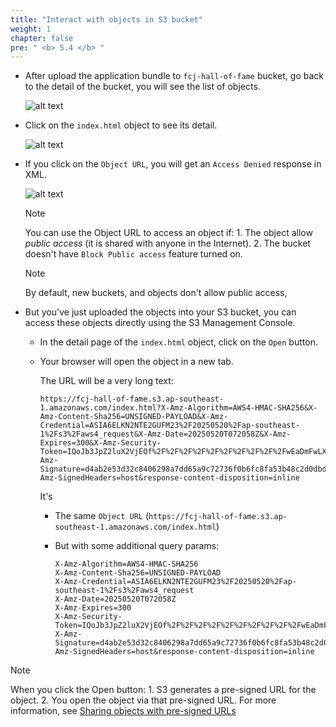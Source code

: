 ```yaml
---
title: "Interact with objects in S3 bucket"
weight: 1
chapter: false
pre: " <b> 5.4 </b> "
---
```


- After upload the application bundle to `fcj-hall-of-fame` bucket, go back to the detail of the bucket, you will see the list of objects.

  ![alt text](/images/workshop-3/s3-bucket--list-objects.png)

- Click on the `index.html` object to see its detail.

  ![alt text](/images/workshop-3/s3-bucket--index-object.png)

- If you click on the `Object URL`, you will get an `Access Denied` response in XML.

  ![alt text](/images/workshop-3/s3-bucket--index-object--access-denied.png)

  > [!NOTE]
  > You can use the Object URL to access an object if: 1. The object allow _public access_ (it is shared with anyone in the Internet). 2. The bucket doesn't have `Block Public access` feature turned on.

  > [!NOTE]
  > By default, new buckets, and objects don't allow public access,

- But you've just uploaded the objects into your S3 bucket, you can access these objects directly using the S3 Management Console.

  - In the detail page of the `index.html` object, click on the `Open` button.
  - Your browser will open the object in a new tab.

    The URL will be a very long text:

    ```
    https://fcj-hall-of-fame.s3.ap-southeast-1.amazonaws.com/index.html?X-Amz-Algorithm=AWS4-HMAC-SHA256&X-Amz-Content-Sha256=UNSIGNED-PAYLOAD&X-Amz-Credential=ASIA6ELKN2NTE2GUFM23%2F20250520%2Fap-southeast-1%2Fs3%2Faws4_request&X-Amz-Date=20250520T072058Z&X-Amz-Expires=300&X-Amz-Security-Token=IQoJb3JpZ2luX2VjEOf%2F%2F%2F%2F%2F%2F%2F%2F%2F%2FwEaDmFwLXNvdXRoZWFzdC0xIkcwRQIhALHhmIRTNeQVzxdt46DNSG6PhzxAPXkWOxsY2Yl8MuDfAiBxBptuMIWEWq%2F4oaQ7SyNbmNhlmXnPOkerKWjXxRsNRiqEAwig%2F%2F%2F%2F%2F%2F%2F%2F%2F%2F8BEAAaDDk3MTQyMjY4NDAwNiIMRV7cbqTeNTrP%2Bag3KtgCdFfSUXd%2BuwoauDHmSrH0RNex6UdJe4AJu9UdPCk2P6CYYk9bDbelggCWbppgEpptPIYMofVrZh2egPZaJzFskP29TGXf8TZRMOlmkFNVeR0jGJUDwotSt6Wsr5b7a4uOOrEjkf%2FStj76bmSfbQGoMo7SXb7XMg9y0MBnVt9bzDOSnK%2Ffh2ZDtLqGqFyCu5FILyQc3us8Uf7a08UdyVtyAbpa83ny4VunWzFtbg8u6gYGelec90al7GPi%2FW3mAZoGgy7R84BBvs4bghbkOJHwo6R6XLs3VFcN4fgvhcyau%2FzvYgV6gXLHDTgCs20YQ%2BRwkXRgnW93yByMCx5Bc2XrjTeS2DxY%2FnzHU1gD87rEASGl1aWIiWL6KYA0DXwCdJ5adThu8sEHSvZZwiup796PD%2BY3RB7%2F8cEAIUpt04TZrR%2BTqg6a6zlW%2Fw6hasKMTkVZhzh3Zm3pIH0w%2F8mwwQY6rQKZxfU4AqUuXORiayxgIFR7ZOhcivfhaFV1YwKsW%2F6AbCnCtEN1b5WR4XihWsL%2BssdbonPvM66MdmJVZT%2B0qX%2F3Sjwknwh3HUbbtaDa1SjaCFXOK%2FBgeSACrExKouRUR8gv7aY%2Fztkff64b5QKPx2b7dWcqbdN%2BEzW%2BbVsAyyPZ2YvpM0W8JqSMKXpeSOtKizuARJtPmZdHmRn9u5WIaiG47yhOXwyY4UjbR09bhsGzOV2bLGXAMGFOpbIPHK2PP32HRWSQt%2BfCX4upPx%2FShQ6oD%2BxKfxIcB1xNVee6MsVqV1m1GgBndCZQ0eWYQNTZrG4UUzYb8nDCgg2oyQ04l134n6C3a63qrcolTy%2FlyuTnpDFBdBTmcBtsV9Jxy6HPq9Bj5aJ8RO5vYSWoqKLO&X-Amz-Signature=d4ab2e53d32c8406298a7dd65a9c72736f0b6fc8fa53b48c2d0dbdfb135d3d54&X-Amz-SignedHeaders=host&response-content-disposition=inline
    ```

    It's

    - The same `Object URL` (`https://fcj-hall-of-fame.s3.ap-southeast-1.amazonaws.com/index.html`)
    - But with some additional query params:

      ```
      X-Amz-Algorithm=AWS4-HMAC-SHA256
      X-Amz-Content-Sha256=UNSIGNED-PAYLOAD
      X-Amz-Credential=ASIA6ELKN2NTE2GUFM23%2F20250520%2Fap-southeast-1%2Fs3%2Faws4_request
      X-Amz-Date=20250520T072058Z
      X-Amz-Expires=300
      X-Amz-Security-Token=IQoJb3JpZ2luX2VjEOf%2F%2F%2F%2F%2F%2F%2F%2F%2F%2FwEaDmFwLXNvdXRoZWFzdC0xIkcwRQIhALHhmIRTNeQVzxdt46DNSG6PhzxAPXkWOxsY2Yl8MuDfAiBxBptuMIWEWq%2F4oaQ7SyNbmNhlmXnPOkerKWjXxRsNRiqEAwig%2F%2F%2F%2F%2F%2F%2F%2F%2F%2F8BEAAaDDk3MTQyMjY4NDAwNiIMRV7cbqTeNTrP%2Bag3KtgCdFfSUXd%2BuwoauDHmSrH0RNex6UdJe4AJu9UdPCk2P6CYYk9bDbelggCWbppgEpptPIYMofVrZh2egPZaJzFskP29TGXf8TZRMOlmkFNVeR0jGJUDwotSt6Wsr5b7a4uOOrEjkf%2FStj76bmSfbQGoMo7SXb7XMg9y0MBnVt9bzDOSnK%2Ffh2ZDtLqGqFyCu5FILyQc3us8Uf7a08UdyVtyAbpa83ny4VunWzFtbg8u6gYGelec90al7GPi%2FW3mAZoGgy7R84BBvs4bghbkOJHwo6R6XLs3VFcN4fgvhcyau%2FzvYgV6gXLHDTgCs20YQ%2BRwkXRgnW93yByMCx5Bc2XrjTeS2DxY%2FnzHU1gD87rEASGl1aWIiWL6KYA0DXwCdJ5adThu8sEHSvZZwiup796PD%2BY3RB7%2F8cEAIUpt04TZrR%2BTqg6a6zlW%2Fw6hasKMTkVZhzh3Zm3pIH0w%2F8mwwQY6rQKZxfU4AqUuXORiayxgIFR7ZOhcivfhaFV1YwKsW%2F6AbCnCtEN1b5WR4XihWsL%2BssdbonPvM66MdmJVZT%2B0qX%2F3Sjwknwh3HUbbtaDa1SjaCFXOK%2FBgeSACrExKouRUR8gv7aY%2Fztkff64b5QKPx2b7dWcqbdN%2BEzW%2BbVsAyyPZ2YvpM0W8JqSMKXpeSOtKizuARJtPmZdHmRn9u5WIaiG47yhOXwyY4UjbR09bhsGzOV2bLGXAMGFOpbIPHK2PP32HRWSQt%2BfCX4upPx%2FShQ6oD%2BxKfxIcB1xNVee6MsVqV1m1GgBndCZQ0eWYQNTZrG4UUzYb8nDCgg2oyQ04l134n6C3a63qrcolTy%2FlyuTnpDFBdBTmcBtsV9Jxy6HPq9Bj5aJ8RO5vYSWoqKLO
      X-Amz-Signature=d4ab2e53d32c8406298a7dd65a9c72736f0b6fc8fa53b48c2d0dbdfb135d3d54&X-Amz-SignedHeaders=host&response-content-disposition=inline
      ```

> [!NOTE]
> When you click the Open button: 1. S3 generates a pre-signed URL for the object. 2. You open the object via that pre-signed URL. For more information, see [Sharing objects with pre-signed URLs](https://docs.aws.amazon.com/AmazonS3/latest/userguide/ShareObjectPreSignedURL.html)
